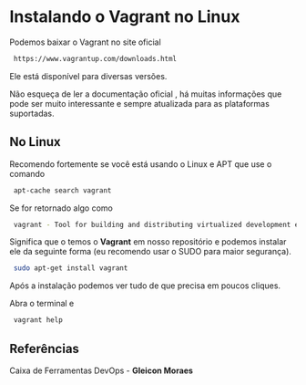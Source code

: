 # Instalando o Vagrant no Linux

Podemos baixar o Vagrant no site oficial
```sh
 https://www.vagrantup.com/downloads.html
```

Ele está disponível para diversas versões.

Não esqueça de ler a documentação oficial , há muitas informações que pode ser muito interessante e sempre atualizada para as plataformas suportadas.

## No Linux
Recomendo fortemente se você está usando o Linux e APT que use o comando
```sh
 apt-cache search vagrant
```

Se for retornado algo como
```sh
 vagrant - Tool for building and distributing virtualized development environments
```

Significa que o temos o **Vagrant** em nosso repositório e podemos instalar ele da seguinte forma (eu recomendo usar o SUDO para maior segurança).
```sh
 sudo apt-get install vagrant
```
Após a instalação podemos ver tudo de que precisa em poucos cliques.

Abra o terminal e
```sh
 vagrant help
```

## Referências

Caixa de Ferramentas DevOps - **Gleicon Moraes**
